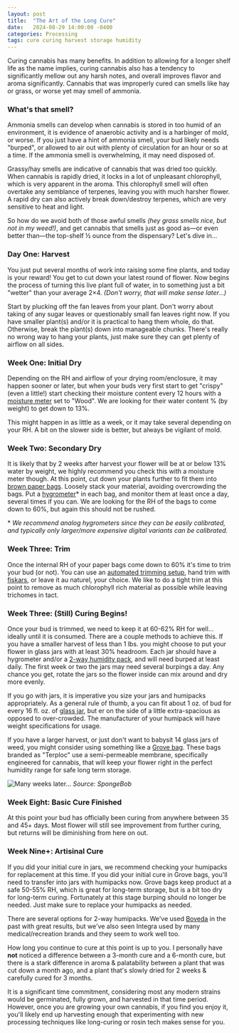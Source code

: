 ```yaml
---
layout: post
title:  "The Art of the Long Cure"
date:   2024-08-29 14:00:00 -0400
categories: Processing
tags: cure curing harvest storage humidity
---
```


Curing cannabis has many benefits. In addition to allowing for a longer shelf life as the name implies, curing cannabis also has a tendency to significantly mellow out any harsh notes, and overall improves flavor and aroma significantly. Cannabis that was improperly cured can smells like hay or grass, or worse yet may smell of ammonia. 

### What's that smell?

Ammonia smells can develop when cannabis is stored in too humid of an environment, it is evidence of anaerobic activity and is a harbinger of mold, or worse. If you just have a hint of ammonia smell, your bud likely needs "burped", or allowed to air out with plenty of circulation for an hour or so at a time. If the ammonia smell is overwhelming, it may need disposed of. 

Grassy/hay smells are indicative of cannabis that was dried too quickly. When cannabis is rapidly dried, it locks in a lot of unpleasant chlorophyll, which is very apparent in the aroma. This chlorophyll smell will often overtake any semblance of terpenes, leaving you with much harsher flower. A rapid dry can also actively break down/destroy terpenes, which are very sensitive to heat and light.

So how do we avoid both of those awful smells *(hey grass smells nice, but not in my weed!)*, and get cannabis that smells just as good as—or even better than—the top-shelf ½ ounce from the dispensary? Let's dive in...

### Day One: Harvest

You just put several months of work into raising some fine plants, and today is your reward! You get to cut down your latest round of flower. Now begins the process of turning this live plant full of water, in to something just a bit "wetter" than your average 2×4. *(Don't worry, that will make sense later...)*

Start by plucking off the fan leaves from your plant. Don't worry about taking of any sugar leaves or questionably small fan leaves right now. If you have smaller plant(s) and/or it is practical to hang them whole, do that. Otherwise, break the plant(s) down into manageable chunks. There's really no wrong way to hang your plants, just make sure they can get plenty of airflow on all sides.

### Week One: Initial Dry

Depending on the RH and airflow of your drying room/enclosure, it may happen sooner or later, but when your buds very first start to get "crispy" (even a little!) start checking their moisture content every 12 hours with a [moisture meter](https://amzn.to/3Mur0Fm) set to "Wood". We are looking for their water content % (by weight) to get down to 13%.

This might happen in as little as a week, or it may take several depending on your RH. A bit on the slower side is better, but always be vigilant of mold.

### Week Two: Secondary Dry

It is likely that by 2 weeks after harvest your flower will be at or below 13% water by weight, we highly recommend you check this with a moisture meter though. At this point, cut down your plants further to fit them into [brown paper bags](https://www.kroger.com/). Loosely stack your material, avoiding overcrowding the bags. Put a [hygrometer](https://amzn.to/4dHZznN)* in each bag, and monitor them at least once a day, several times if you can. We are looking for the RH of the bags to come down to 60%, but again this should not be rushed.

\* *We recommend analog hygrometers since they can be easily calibrated, and typically only larger/more expensive digital variants can be calibrated.*

### Week Three: Trim

Once the internal RH of your paper bags come down to 60% it's time to trim your bud (or not). You can use an [automated trimming setup](https://amzn.to/3T9QU5n), hand trim with [fiskars](https://amzn.to/3MwtXoV), or leave it au naturel, your choice. We like to do a tight trim at this point to remove as much chlorophyll rich material as possible while leaving trichomes in tact.

### Week Three: (Still) Curing Begins!

Once your bud is trimmed, we need to keep it at 60-62% RH for well... ideally until it is consumed. There are a couple methods to achieve this. If you have a smaller harvest of less than 1 lbs. you might choose to put your flower in glass jars with at least 30% headroom. Each jar should have a hygrometer and/or a [2-way humidity pack](https://amzn.to/3MKD1Hf), and will need burped at least daily. The first week or two the jars may need several burpings a day. Any chance you get, rotate the jars so the flower inside can mix around and dry more evenly.

If you go with jars, it is imperative you size your jars and humipacks appropriately. As a general rule of thumb, a you can fit about 1 oz. of bud for every 16 fl. oz. of [glass jar](https://amzn.to/4cNhYye), but er on the side of a little extra-spacious as opposed to over-crowded. The manufacturer of your humipack will have weight specifications for usage.

If you have a larger harvest, or just don't want to babysit 14 glass jars of weed, you might consider using something like a [Grove bag](https://amzn.to/4dH57yH). These bags branded as "Terploc" use a semi-permeable membrane, specifically engineered for cannabis, that will keep your flower right in the perfect humidity range for safe long term storage.

![Many weeks later...](https://i.ytimg.com/vi/9jY4d6mGAUA/maxresdefault.jpg) *Source: SpongeBob*

### Week Eight: Basic Cure Finished

At this point your bud has officially been curing from anywhere between 35 and 45+ days. Most flower will still see improvement from further curing, but returns will be diminishing from here on out. 

### Week Nine+: Artisinal Cure

If you did your initial cure in jars, we recommend checking your humipacks for replacement at this time. If you did your initial cure in Grove bags, you'll need to transfer into jars with humipacks now. Grove bags keep product at a safe 50-55% RH, which is great for long-term storage, but is a bit too dry for long-term curing. Fortunately at this stage burping should no longer be needed. Just make sure to replace your humipacks as needed. 

There are several options for 2-way humipacks. We've used [Boveda](https://amzn.to/3MKD1Hf) in the past with great results, but we've also seen Integra used by many medical/recreation brands and they seem to work well too.

How long you continue to cure at this point is up to you. I personally have **not** noticed a difference between a 3-month cure and a 6-month cure, but there is a stark difference in aroma & palatability between a plant that was cut down a month ago, and a plant that's slowly dried for 2 weeks & carefully cured for 3 months. 

It is a significant time commitment, considering most any modern strains would be germinated, fully grown, and harvested in that time period. However, once you are growing your own cannabis, if you find you enjoy it, you'll likely end up harvesting enough that experimenting with new processing techniques like long-curing or rosin tech makes sense for you.